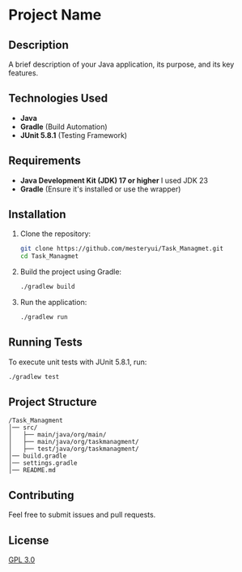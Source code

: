 # Project Name

## Description
A brief description of your Java application, its purpose, and its key features.

## Technologies Used
- **Java**
- **Gradle** (Build Automation)
- **JUnit 5.8.1** (Testing Framework)

## Requirements
- **Java Development Kit (JDK) 17 or higher** I used JDK 23
- **Gradle** (Ensure it's installed or use the wrapper)

## Installation
1. Clone the repository:
   ```sh
   git clone https://github.com/mesteryui/Task_Managmet.git
   cd Task_Managmet
   ```
2. Build the project using Gradle:
   ```sh
   ./gradlew build
   ```
3. Run the application:
   ```sh
   ./gradlew run
   ```

## Running Tests
To execute unit tests with JUnit 5.8.1, run:
```sh
./gradlew test
```

## Project Structure
```
/Task_Managment
│── src/
│   ├── main/java/org/main/ 
│   ├── main/java/org/taskmanagment/
│   ├── test/java/org/taskmanagment/
│── build.gradle
│── settings.gradle
│── README.md
```

## Contributing
Feel free to submit issues and pull requests.

## License

[GPL 3.0](LICENSE)
